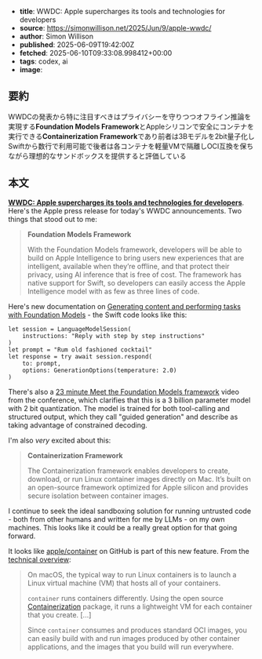 <!-- metadata -->

- **title**: WWDC: Apple supercharges its tools and technologies for developers
- **source**: https://simonwillison.net/2025/Jun/9/apple-wwdc/
- **author**: Simon Willison
- **published**: 2025-06-09T19:42:00Z
- **fetched**: 2025-06-10T09:33:08.998412+00:00
- **tags**: codex, ai
- **image**:

## 要約

WWDCの発表から特に注目すべきはプライバシーを守りつつオフライン推論を実現する**Foundation Models Framework**とAppleシリコンで安全にコンテナを実行できる**Containerization Framework**であり前者は3Bモデルを2bit量子化しSwiftから数行で利用可能で後者は各コンテナを軽量VMで隔離しOCI互換を保ちながら理想的なサンドボックスを提供すると評価している

## 本文

**[WWDC: Apple supercharges its tools and technologies for developers](https://www.apple.com/newsroom/2025/06/apple-supercharges-its-tools-and-technologies-for-developers/)**. Here's the Apple press release for today's WWDC announcements. Two things that stood out to me:

> **Foundation Models Framework**
>
> With the Foundation Models framework, developers will be able to build on Apple Intelligence to bring users new experiences that are intelligent, available when they’re offline, and that protect their privacy, using AI inference that is free of cost.
> The framework has native support for Swift, so developers can easily access the Apple Intelligence model with as few as three lines of code.

Here's new documentation on [Generating content and performing tasks with Foundation Models](https://developer.apple.com/documentation/FoundationModels/generating-content-and-performing-tasks-with-foundation-models) - the Swift code looks like this:

```
let session = LanguageModelSession(
    instructions: "Reply with step by step instructions"
)
let prompt = "Rum old fashioned cocktail"
let response = try await session.respond(
    to: prompt,
    options: GenerationOptions(temperature: 2.0)
)
```

There's also a [23 minute Meet the Foundation Models framework](https://developer.apple.com/videos/play/wwdc2025/286/) video from the conference, which clarifies that this is a 3 billion parameter model with 2 bit quantization. The model is trained for both tool-calling and structured output, which they call "guided generation" and describe as taking advantage of constrained decoding.

I'm also _very_ excited about this:

> **Containerization Framework**
>
> The Containerization framework enables developers to create, download, or run Linux container images directly on Mac. It’s built on an open-source framework optimized for Apple silicon and provides secure isolation between container images.

I continue to seek the ideal sandboxing solution for running untrusted code - both from other humans and written for me by LLMs - on my own machines. This looks like it could be a really great option for that going forward.

It looks like [apple/container](https://github.com/apple/container) on GitHub is part of this new feature. From the [technical overview](https://github.com/apple/container/blob/main/docs/technical-overview.md):

> On macOS, the typical way to run Linux containers is to launch a Linux virtual machine (VM) that hosts all of your containers.
>
> `container` runs containers differently. Using the open source [Containerization](https://github.com/apple/containerization) package, it runs a lightweight VM for each container that you create. [...]
>
> Since `container` consumes and produces standard OCI images, you can easily build with and run images produced by other container applications, and the images that you build will run everywhere.
